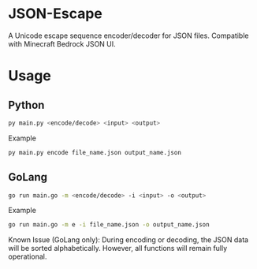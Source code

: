 # JSON-Escape
A Unicode escape sequence encoder/decoder for JSON files. Compatible with Minecraft Bedrock JSON UI.

# Usage

## Python

```bash
py main.py <encode/decode> <input> <output>
```

Example

```bash
py main.py encode file_name.json output_name.json
```

## GoLang

```bash
go run main.go -m <encode/decode> -i <input> -o <output>
```

Example

```bash
go run main.go -m e -i file_name.json -o output_name.json
```

Known Issue (GoLang only): During encoding or decoding, the JSON data will be sorted alphabetically. However, all functions will remain fully operational.
